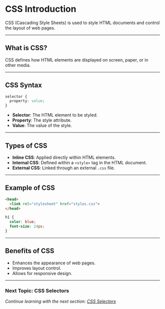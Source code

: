 # CSS Introduction

CSS (Cascading Style Sheets) is used to style HTML documents and control the layout of web pages.

---

## **What is CSS?**
CSS defines how HTML elements are displayed on screen, paper, or in other media.

---

## **CSS Syntax**
```css
selector {
  property: value;
}
```
- **Selector**: The HTML element to be styled.
- **Property**: The style attribute.
- **Value**: The value of the style.

---

## **Types of CSS**
- **Inline CSS**: Applied directly within HTML elements.
- **Internal CSS**: Defined within a `<style>` tag in the HTML document.
- **External CSS**: Linked through an external `.css` file.

---

## **Example of CSS**
```html
<head>
  <link rel="stylesheet" href="styles.css">
</head>
```
```css
h1 {
  color: blue;
  font-size: 24px;
}
```

---

## **Benefits of CSS**
- Enhances the appearance of web pages.
- Improves layout control.
- Allows for responsive design.

---

### **Next Topic: CSS Selectors**  
*Continue learning with the next section: [CSS Selectors](#)*

